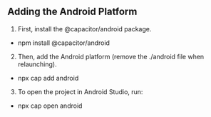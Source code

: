 ## Adding the Android Platform
1) First, install the @capacitor/android package.
- npm install @capacitor/android
2) Then, add the Android platform (remove the ./android file when relaunching).
- npx cap add android
3) To open the project in Android Studio, run:
- npx cap open android